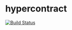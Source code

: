 # hypercontract

[![Build Status](https://dev.azure.com/hypercontract/hypercontract/_apis/build/status/hypercontract%20Docker%20image?branchName=master)](https://dev.azure.com/hypercontract/hypercontract/_build/latest?definitionId=5&branchName=master)
